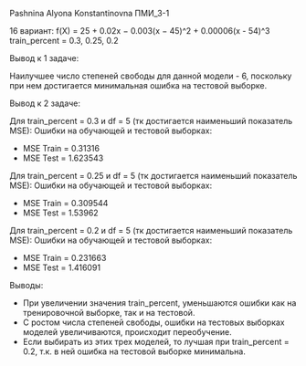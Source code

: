 Pashnina Alyona Konstantinovna
ПМИ_3-1

16 вариант:
f(X) = 25 + 0.02x − 0.003(x − 45)^2 + 0.00006(x - 54)^3
train_percent = 0.3, 0.25, 0.2

Вывод к 1 задаче:

Наилучшее число степеней свободы для данной модели - 6, поскольку при нем достигается минимальная ошибка на тестовой выборке.

Вывод к 2 задаче:

Для train_percent = 0.3 и df = 5 (тк достигается наименьший показатель MSE):
Ошибки на обучающей и тестовой выборках:
* MSE Train = 0.31316    
* MSE Test = 1.623543


Для train_percent = 0.25 и df = 5 (тк достигается наименьший показатель MSE):
Ошибки на обучающей и тестовой выборках:
* MSE Train = 0.309544    
* MSE Test = 1.53962  

Для train_percent = 0.2 и df = 5 (тк достигается наименьший показатель MSE):
Ошибки на обучающей и тестовой выборках:
* MSE Train = 0.231663  
* MSE Test = 1.416091  


Выводы:
* При увеличении значения train_percent, уменьшаются ошибки как на тренировочной выборке, так и на тестовой.
* С ростом числа степеней свободы, ошибки на тестовых выборках моделей увеличиваются, происходит переобучение.
* Если выбирать из этих трех моделей, то лучшая при train_percent = 0.2, т.к. в ней ошибка на тестовой выборке минимальна.
